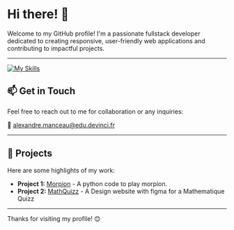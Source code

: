 # Hi there! 👋

Welcome to my GitHub profile! I'm a passionate fullstack developer dedicated to creating responsive, user-friendly web applications and contributing to impactful projects.

---
[![My Skills](https://skillicons.dev/icons?i=js,html,css,cs,dotnet,express,figma,git,java,mysql,nodejs,php,prisma,py,react,sass,symfony,ts,unity,visualstudio,vscode,vite,ae,ps,c,cpp&perline=13)](https://skillicons.dev)


## 📫 Get in Touch

Feel free to reach out to me for collaboration or any inquiries:

📧 [alexandre.manceau@edu.devinci.fr](alexandre.manceau@edu.devinci.fr)

---

## 🌟 Projects

Here are some highlights of my work:

- **Project 1:** [Morpion](https://github.com/DevinciAlex/Morpion) - A python code to play morpion.
- **Project 2:** [MathQuizz](https://www.figma.com/design/RdgfOopNTIO7C7UOTFBA9Q/MathQuiz?node-id=0-1&node-type=canvas&t=3Cmz3BDxsXiwgNfd-0) - A Design website with figma for a Mathematique Quizz

---

Thanks for visiting my profile! 😊

